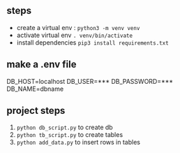 ## steps
- create a virtual env : ```python3 -m venv venv```
- activate virtual env ```. venv/bin/activate```
- install dependencies ```pip3 install requirements.txt```

## make a .env file
DB_HOST=localhost
DB_USER=***
DB_PASSWORD=***
DB_NAME=dbname

## project steps
1. ```python db_script.py``` to create db
2. ```python tb_script.py``` to create tables
3. ```python add_data.py``` to insert rows in tables